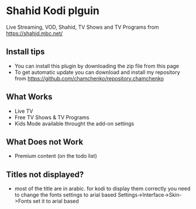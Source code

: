 # Shahid Kodi plguin

Live Streaming, VOD, Shahid, TV Shows and TV Programs from https://shahid.mbc.net/

## Install tips
 - You can install this plugin by downloading the zip file from this page
 - To get automatic update you can download and install my repository from https://github.com/chamchenko/repository.chamchenko

## What Works
 - Live TV
 - Free TV Shows & TV Programs
 - Kids Mode available throught the add-on settings
## What Does not Work
 - Premium content (on the todo list)

## Titles not displayed?
 - most of the title are in arabic. for kodi to display them correctly you need to change the fonts settings to arial based
 Settings->Interface->Skin->Fonts set it to arial based
